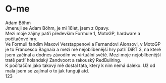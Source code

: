 # O-me
Adam Böhm <br>
Jmenuji se Adam Böhm, je mi 16let, jsem z Opavy. <br>
Mezi moje zájmy patří především Formule 1, MotoGP, hardware a počítačové hry. <br>
Ve Formuli fandím Maxovi Verstappenovi a Fernandovi Alonsovi, v MotoGP je to Francesco Bagnaia a mezi mé nejoblíbenější hry patří DiRT 3, na které jsem začínal a dodnes závodím ve virtuální světě. Mezi moje nejoblíbenější tratě patří holandský Zandvoort a rakouský RedBullring.<br>
K počítačům jako takový mě dostal táta, který k nim nemá daleko. Už od mala jsem se zajímal o to jak fungují atd. <br>
123